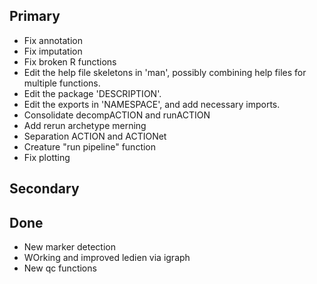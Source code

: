## Primary
* Fix annotation
* Fix imputation
* Fix broken R functions
* Edit the help file skeletons in 'man', possibly combining help files
  for multiple functions.
* Edit the package 'DESCRIPTION'.
* Edit the exports in 'NAMESPACE', and add necessary imports.
* Consolidate decompACTION and runACTION
* Add rerun archetype merning
* Separation ACTION and ACTIONet
* Creature "run pipeline" function
* Fix plotting

## Secondary


## Done
* New marker detection
* WOrking and improved ledien via igraph
* New qc functions

